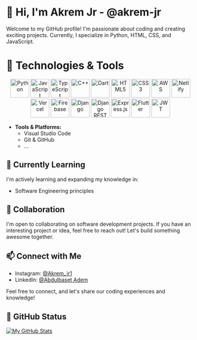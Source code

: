 # 👋 Hi, I'm Akrem Jr - @akrem-jr

Welcome to my GitHub profile! I'm passionate about coding and creating exciting projects. Currently, I specialize in Python, HTML, CSS, and JavaScript.

# 🔧 Technologies & Tools


<div align="center">
    <img width="50" src="https://img.shields.io/badge/python-3670A0?style=for-the-badge&logo=python&logoColor=ffdd54" alt="Python"/>
    <img width="50" src="https://img.shields.io/badge/javascript-%23323330.svg?style=for-the-badge&logo=javascript&logoColor=%23F7DF1E" alt="JavaScript"/>
    <img width="50" src="https://img.shields.io/badge/typescript-%23007ACC.svg?style=for-the-badge&logo=typescript&logoColor=white" alt="TypeScript"/>
    <img width="50" src="https://img.shields.io/badge/c++-%2300599C.svg?style=for-the-badge&logo=c%2B%2B&logoColor=white" alt="C++"/>
    <img width="50" src="https://img.shields.io/badge/dart-%230175C2.svg?style=for-the-badge&logo=dart&logoColor=white" alt="Dart"/>
    <img width="50" src="https://img.shields.io/badge/html5-%23E34F26.svg?style=for-the-badge&logo=html5&logoColor=white" alt="HTML5"/>
    <img width="50" src="https://img.shields.io/badge/css3-%231572B6.svg?style=for-the-badge&logo=css3&logoColor=white" alt="CSS3"/>
    <img width="50" src="https://img.shields.io/badge/AWS-%23FF9900.svg?style=for-the-badge&logo=amazon-aws&logoColor=white" alt="AWS"/>
    <img width="50" src="https://img.shields.io/badge/netlify-%23000000.svg?style=for-the-badge&logo=netlify&logoColor=#00C7B7" alt="Netlify"/>
    <img width="50" src="https://img.shields.io/badge/vercel-%23000000.svg?style=for-the-badge&logo=vercel&logoColor=white" alt="Vercel"/>
    <img width="50" src="https://img.shields.io/badge/firebase-%23039BE5.svg?style=for-the-badge&logo=firebase" alt="Firebase"/>
    <img width="50" src="https://img.shields.io/badge/django-%23092E20.svg?style=for-the-badge&logo=django&logoColor=white" alt="Django"/>
    <img width="50" src="https://img.shields.io/badge/DJANGO-REST-ff1709?style=for-the-badge&logo=django&logoColor=white&color=ff1709&labelColor=gray" alt="Django REST"/>
    <img width="50" src="https://img.shields.io/badge/express.js-%23404d59.svg?style=for-the-badge&logo=express&logoColor=%2361DAFB" alt="Express.js"/>
    <img width="50" src="https://img.shields.io/badge/Flutter-%2302569B.svg?style=for-the-badge&logo=Flutter&logoColor=white" alt="Flutter"/>
    <img width="50" src="https://img.shields.io/badge/JWT-black?style=for-the-badge&logo=JSON%20web%20tokens" alt="JWT"/>
    <!-- Add more badges as needed -->
</div>


- **Tools & Platforms:** 
  - Visual Studio Code
  - Git & GitHub
  - ...

## 🌱 Currently Learning

I'm actively learning and expanding my knowledge in:

- Software Engineering principles

## 💼 Collaboration

I'm open to collaborating on software development projects. If you have an interesting project or idea, feel free to reach out! Let's build something awesome together.

## 📫 Connect with Me

- Instagram: [@Akrem_jr1](https://www.instagram.com/Akrem_jr1/)
- LinkedIn: [@Abdulbaset Adem](https://www.linkedin.com/in/abdulbaset-adem-484a87271/)

Feel free to connect, and let's share our coding experiences and knowledge!

## 🚀 GitHub Status

[![My GitHub Stats](https://github-readme-stats.vercel.app/api?username=akrem-jr&show_icons=true&theme=radical)](https://github.com/akrem-jr)

<!-- Feel free to customize the sections and add more information based on your preferences. -->
